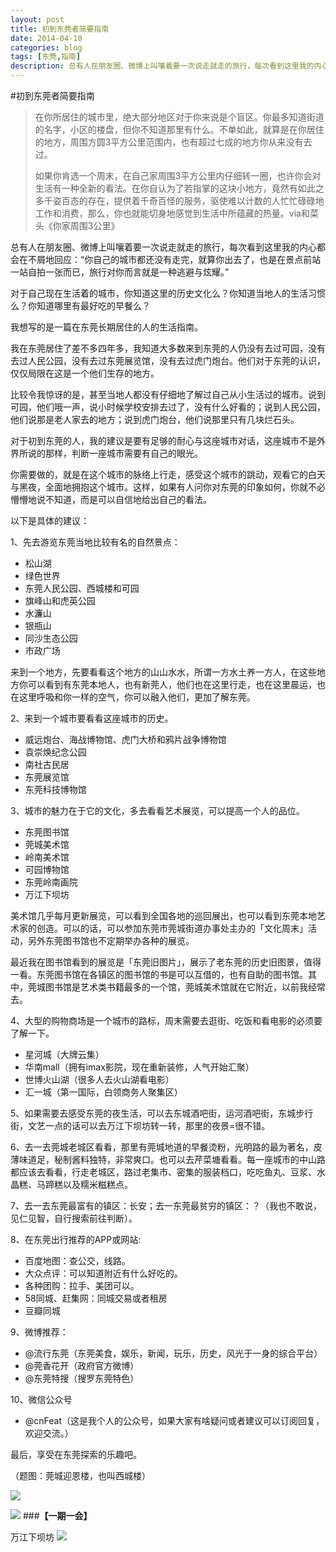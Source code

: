 ```yaml
---
layout: post
title: 初到东莞者简要指南
date: 2014-04-10
categories: blog
tags: [东莞,指南]
description: 总有人在朋友圈、微博上叫嚷着要一次说走就走的旅行，每次看到这里我的内心都会在不屑地回应：“你自己的城市都还没有走完，就算你出去了，也是在景点前站一站自拍一张而已，旅行对你而言就是一种逃避与炫耀。”
---
```




#初到东莞者简要指南

>在你所居住的城市里，绝大部分地区对于你来说是个盲区。你最多知道街道的名字，小区的楼盘，但你不知道那里有什么。不单如此，就算是在你居住的地方，周围方圆3平方公里范围内，也有超过七成的地方你从来没有去过。
>
>如果你肯选一个周末，在自己家周围3平方公里内仔细转一圈，也许你会对生活有一种全新的看法。在你自认为了若指掌的这块小地方，竟然有如此之多千姿百态的存在，提供着千奇百怪的服务，驱使难以计数的人忙忙碌碌地工作和消费，那么，你也就能切身地感觉到生活中所蕴藏的热量。via和菜头《你家周围3公里》

总有人在朋友圈、微博上叫嚷着要一次说走就走的旅行，每次看到这里我的内心都会在不屑地回应：“你自己的城市都还没有走完，就算你出去了，也是在景点前站一站自拍一张而已，旅行对你而言就是一种逃避与炫耀。”

对于自己现在生活着的城市，你知道这里的历史文化么？你知道当地人的生活习惯么？你知道哪里有最好吃的早餐么？

我想写的是一篇在东莞长期居住的人的生活指南。

我在东莞居住了差不多四年多，我知道大多数来到东莞的人仍没有去过可园，没有去过人民公园，没有去过东莞展览馆，没有去过虎门炮台。他们对于东莞的认识，仅仅局限在这是一个他们生存的地方。

比较令我惊讶的是，甚至当地人都没有仔细地了解过自己从小生活过的城市。说到可园，他们哦一声，说小时候学校安排去过了，没有什么好看的；说到人民公园，他们说那是老人家去的地方；说到虎门炮台，他们说那里只有几块烂石头。

对于初到东莞的人，我的建议是要有足够的耐心与这座城市对话，这座城市不是外界所说的那样，判断一座城市需要有自己的眼光。

你需要做的，就是在这个城市的脉络上行走，感受这个城市的跳动，观看它的白天与黑夜，全面地拥抱这个城市。这样，如果有人问你对东莞的印象如何，你就不必懵懵地说不知道，而是可以自信地给出自己的看法。

以下是具体的建议：

1、先去游览东莞当地比较有名的自然景点：

- 松山湖
- 绿色世界
- 东莞人民公园、西城楼和可园
- 旗峰山和虎英公园
- 水濂山
- 银瓶山
- 同沙生态公园
- 市政广场

来到一个地方，先要看看这个地方的山山水水，所谓一方水土养一方人，在这些地方你可以看到有东莞本地人，也有新莞人，他们也在这里行走，也在这里晨运，也在这里呼吸和你一样的空气，你可以融入他们，更加了解东莞。

2、来到一个城市要看看这座城市的历史。

- 威远炮台、海战博物馆、虎门大桥和鸦片战争博物馆
- 袁崇焕纪念公园
- 南社古民居
- 东莞展览馆
- 东莞科技博物馆

3、城市的魅力在于它的文化，多去看看艺术展览，可以提高一个人的品位。

- 东莞图书馆
- 莞城美术馆
- 岭南美术馆
- 可园博物馆
- 东莞岭南画院
- 万江下坝坊

美术馆几乎每月更新展览，可以看到全国各地的巡回展出，也可以看到东莞本地艺术家的创造。可以的话，可以参加东莞市莞城街道办事处主办的「文化周末」活动，另外东莞图书馆也不定期举办各种的展览。

最近我在图书馆看到的展览是「东莞旧图片」，展示了老东莞的历史旧图景，值得一看。东莞图书馆在各镇区的图书馆的书是可以互借的，也有自助的图书馆。其中，莞城图书馆是艺术类书籍最多的一个馆，莞城美术馆就在它附近，以前我经常去。

4、大型的购物商场是一个城市的路标，周末需要去逛街、吃饭和看电影的必须要了解一下。

- 星河城（大牌云集）
- 华南mall（拥有imax影院，现在重新装修，人气开始汇聚）
- 世博火山湖（很多人去火山湖看电影）
- 汇一城（第一国际，白领商务人聚集区）

5、如果需要去感受东莞的夜生活，可以去东城酒吧街，运河酒吧街，东城步行街，文艺一点的话可以去万江下坝坊转一转，那里的夜景=很不错。

6、去一去莞城老城区看看，那里有莞城地道的早餐烫粉，光明路的最为著名，皮薄味道足，秘制酱料独特，非常爽口。也可以去芹菜塘看看。每一座城市的中山路都应该去看看，行走老城区，路过老集市、密集的服装档口，吃吃鱼丸、豆浆、水晶糕、马蹄糕以及糯米糍糕点。

7、去一去东莞最富有的镇区：长安；去一东莞最贫穷的镇区：？（我也不敢说，见仁见智，自行搜索前往判断）。

8、在东莞出行推荐的APP或网站:

- 百度地图：查公交，线路。
- 大众点评：可以知道附近有什么好吃的。
- 各种团购：拉手、美团可以。
- 58同城、赶集网：同城交易或者租房
- 豆瓣同城

9、微博推荐：

- @流行东莞（东莞美食，娱乐，新闻，玩乐，历史，风光于一身的综合平台）
- @莞香花开（政府官方微博）
- @东莞特搜（搜罗东莞特色）

10、微信公众号

- @cnFeat（这是我个人的公众号，如果大家有啥疑问或者建议可以订阅回复，欢迎交流。）

最后，享受在东莞探索的乐趣吧。

（题图：莞城迎恩楼，也叫西城楼）

![](http://cnfeat.qiniudn.com/%E5%9B%BE%E5%83%8F%20000.png)

![](http://cnfeat.qiniudn.com/%E5%9B%BE%E5%83%8F%202014-03-27-00-56.png)
###**【一期一会】**

万江下坝坊
![](http://cnfeat.qiniudn.com/%E5%9B%BE%E5%83%8F%202014-04-10-16-13.png)




